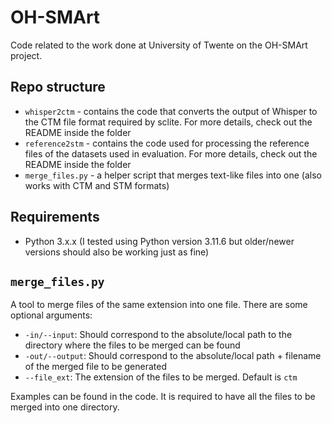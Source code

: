 # OH-SMArt
Code related to the work done at University of Twente on the OH-SMArt project.

## Repo structure

- `whisper2ctm` - contains the code that converts the output of Whisper to the CTM file format required by sclite. For more details, check out the README inside the folder
- `reference2stm` - contains the code used for processing the reference files of the datasets used in evaluation. For more details, check out the README inside the folder
- `merge_files.py` - a helper script that merges text-like files into one (also works with CTM and STM formats)

## Requirements
- Python 3.x.x (I tested using Python version 3.11.6 but older/newer versions should also be working just as fine)

## `merge_files.py`
A tool to merge files of the same extension into one file. There are some optional arguments:
- `-in/--input`: Should correspond to the absolute/local path to the directory where the files to be merged can be found
- `-out/--output`: Should correspond to the absolute/local path + filename of the merged file to be generated
- `--file_ext`: The extension of the files to be merged. Default is `ctm`

Examples can be found in the code. It is required to have all the files to be merged into one directory.
